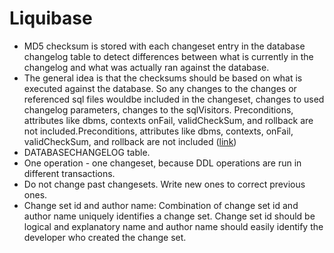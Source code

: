 # Liquibase

- MD5 checksum is stored with each changeset entry in the database changelog table to detect differences between what is currently in the changelog and what was actually ran against the database.
- The general idea is that the checksums should be based on what is executed against the database. So any changes to the changes or referenced sql files wouldbe included in the changeset, changes to used changelog parameters, changes to the sqlVisitors. Preconditions, attributes like dbms, contexts 
  onFail, validCheckSum, and rollback are not included.Preconditions, attributes like dbms, contexts, onFail, validCheckSum, and rollback are not included ([link](http://forum.liquibase.org/topic/preconditions-affect-checksum))
- DATABASECHANGELOG table.
- One operation - one changeset, because DDL operations are run in different transactions.
- Do not change past changesets. Write new ones to correct previous ones.
- Change set id and author name: Combination of change set id and author name uniquely identifies a change set. Change set id should be logical and explanatory name and author name should easily identify the developer who created the change set.